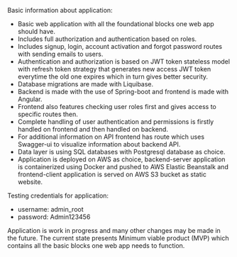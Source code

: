 Basic information about application:
- Basic web application with all the foundational blocks one web app should have.
- Includes full authorization and authentication based on roles.
- Includes signup, login, account activation and forgot password routes with sending emails to users.
- Authentication and authorization is based on JWT token stateless model with refresh token strategy that generates new access JWT token
everytime the old one expires which in turn gives better security. 
- Database migrations are made with Liquibase.
- Backend is made with the use of Spring-boot and frontend is made with Angular. 
- Frontend also features checking user roles first and gives access to specific routes then.
- Complete handling of user authentication and permissions is firstly handled on frontend and then handled on backend.
- For additional information on API frontend has route which uses Swagger-ui to visualize information about backend API.
- Data layer is using SQL databases with Postgresql database as choice.
- Application is deployed on AWS as choice, backend-server application is containerized using Docker and pushed to AWS Elastic Beanstalk
and frontend-client application is served on AWS S3 bucket as static website.

Testing credentials for application:
- username: admin_root
- password: Admin123456

Application is work in progress and many other changes may be made in the future.
The current state presents Minimum viable product (MVP) which contains all the basic blocks one web app needs to function.
